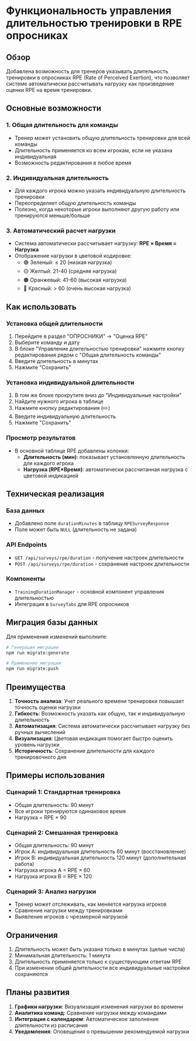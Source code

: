 # Функциональность управления длительностью тренировки в RPE опросниках

## Обзор

Добавлена возможность для тренеров указывать длительность тренировки в опросниках RPE (Rate of Perceived Exertion), что позволяет системе автоматически рассчитывать нагрузку как произведение оценки RPE на время тренировки.

## Основные возможности

### 1. Общая длительность для команды
- Тренер может установить общую длительность тренировки для всей команды
- Длительность применяется ко всем игрокам, если не указана индивидуальная
- Возможность редактирования в любое время

### 2. Индивидуальная длительность
- Для каждого игрока можно указать индивидуальную длительность тренировки
- Переопределяет общую длительность команды
- Полезно, когда некоторые игроки выполняют другую работу или тренируются меньше/больше

### 3. Автоматический расчет нагрузки
- Система автоматически рассчитывает нагрузку: **RPE × Время = Нагрузка**
- Отображение нагрузки в цветовой кодировке:
  - 🟢 Зеленый: ≤ 20 (низкая нагрузка)
  - 🟡 Желтый: 21-40 (средняя нагрузка)
  - 🟠 Оранжевый: 41-60 (высокая нагрузка)
  - 🔴 Красный: > 60 (очень высокая нагрузка)

## Как использовать

### Установка общей длительности
1. Перейдите в раздел "ОПРОСНИКИ" → "Оценка RPE"
2. Выберите команду и дату
3. В блоке "Управление длительностью тренировки" нажмите кнопку редактирования рядом с "Общая длительность команды"
4. Введите длительность в минутах
5. Нажмите "Сохранить"

### Установка индивидуальной длительности
1. В том же блоке прокрутите вниз до "Индивидуальные настройки"
2. Найдите нужного игрока в таблице
3. Нажмите кнопку редактирования (✏️)
4. Введите индивидуальную длительность
5. Нажмите "Сохранить"

### Просмотр результатов
- В основной таблице RPE добавлены колонки:
  - **Длительность (мин)**: показывает установленную длительность для каждого игрока
  - **Нагрузка (RPE×Время)**: автоматически рассчитанная нагрузка с цветовой индикацией

## Техническая реализация

### База данных
- Добавлено поле `durationMinutes` в таблицу `RPESurveyResponse`
- Поле может быть `NULL` (длительность не задана)

### API Endpoints
- `GET /api/surveys/rpe/duration` - получение настроек длительности
- `POST /api/surveys/rpe/duration` - сохранение настроек длительности

### Компоненты
- `TrainingDurationManager` - основной компонент управления длительностью
- Интеграция в `SurveyTabs` для RPE опросников

## Миграция базы данных

Для применения изменений выполните:

```bash
# Генерация миграции
npm run migrate:generate

# Применение миграции
npm run migrate:push
```

## Преимущества

1. **Точность анализа**: Учет реального времени тренировки повышает точность оценки нагрузки
2. **Гибкость**: Возможность указать как общую, так и индивидуальную длительность
3. **Автоматизация**: Система автоматически рассчитывает нагрузку без ручных вычислений
4. **Визуализация**: Цветовая индикация помогает быстро оценить уровень нагрузки
5. **Историчность**: Сохранение длительности для каждого тренировочного дня

## Примеры использования

### Сценарий 1: Стандартная тренировка
- Общая длительность: 90 минут
- Все игроки тренируются одинаковое время
- Нагрузка = RPE × 90

### Сценарий 2: Смешанная тренировка
- Общая длительность: 90 минут
- Игрок A: индивидуальная длительность 60 минут (восстановление)
- Игрок B: индивидуальная длительность 120 минут (дополнительная работа)
- Нагрузка игрока A = RPE × 60
- Нагрузка игрока B = RPE × 120

### Сценарий 3: Анализ нагрузки
- Тренер может отслеживать, как меняется нагрузка игроков
- Сравнение нагрузки между тренировками
- Выявление игроков с чрезмерной нагрузкой

## Ограничения

1. Длительность может быть указана только в минутах (целые числа)
2. Минимальная длительность: 1 минута
3. Длительность применяется только к существующим ответам RPE
4. При изменении общей длительности все индивидуальные настройки сохраняются

## Планы развития

1. **Графики нагрузки**: Визуализация изменения нагрузки во времени
2. **Аналитика команд**: Сравнение нагрузки между командами
3. **Интеграция с календарем**: Автоматическое заполнение длительности из расписания
4. **Уведомления**: Оповещения о превышении рекомендуемой нагрузки
